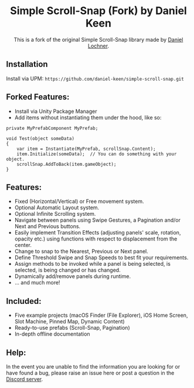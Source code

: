 <h1 align="middle">Simple Scroll-Snap (Fork) by Daniel Keen</h1>
<p align="middle">This is a fork of the original Simple Scroll-Snap library made by <a href="https://github.com/daniellochner/simple-scroll-snap/commits?author=daniellochner">Daniel Lochner</a>.</p>

## Installation
Install via UPM:
```https://github.com/daniel-keen/simple-scroll-snap.git```  

## Forked Features:
- Install via Unity Package Manager
- Add items without instantiating them under the hood, like so:
```
private MyPrefabComponent MyPrefab;

void Test(object someData)
{
    var item = Instantiate(MyPrefab, scrollSnap.Content);
    item.Initialize(someData);  // You can do something with your object.
    scrollSnap.AddToBack(item.gameObject);
}
```

## Features:
- Fixed (Horizontal/Vertical) or Free movement system.
- Optional Automatic Layout system.
- Optional Infinite Scrolling system.
- Navigate between panels using Swipe Gestures, a Pagination and/or Next and Previous buttons.
- Easily implement Transition Effects (adjusting panels' scale, rotation, opacity etc.) using functions with respect to displacement from the center.
- Change to snap to the Nearest, Previous or Next panel.
- Define Threshold Swipe and Snap Speeds to best fit your requirements.
- Assign methods to be invoked while a panel is being selected, is selected, is being changed or has changed.
- Dynamically add/remove panels during runtime.
- ... and much more!

## Included:
- Five example projects (macOS Finder (File Explorer), iOS Home Screen, Slot Machine, Pinned Map, Dynamic Content)
- Ready-to-use prefabs (Scroll-Snap, Pagination)
- In-depth offline documentation

## Help:
In the event you are unable to find the information you are looking for or have found a bug, please raise an issue here or post a question in the [Discord server](https://discord.gg/sJysbdu).
